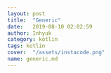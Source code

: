 ```yaml
---
layout: post
title:  "Generic"
date:   2019-08-10 02:02:59
author: Inhyuk
category: kotlin
tags: kotlin
cover:  "/assets/instacode.png"
name: generic.md
---
```

